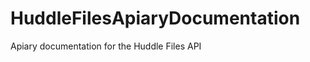 HuddleFilesApiaryDocumentation
==============================

Apiary documentation for the Huddle Files API
